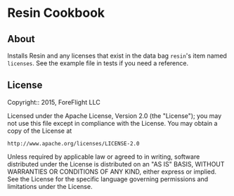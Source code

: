 Resin Cookbook
====================

About
-----
Installs Resin and any licenses that exist in the data bag `resin`'s item named `licenses`. See the example file
in tests if you need a reference.
	
License
-------
Copyright:: 2015, ForeFlight LLC

Licensed under the Apache License, Version 2.0 (the "License");
you may not use this file except in compliance with the License.
You may obtain a copy of the License at

    http://www.apache.org/licenses/LICENSE-2.0

Unless required by applicable law or agreed to in writing, software
distributed under the License is distributed on an "AS IS" BASIS,
WITHOUT WARRANTIES OR CONDITIONS OF ANY KIND, either express or implied.
See the License for the specific language governing permissions and
limitations under the License.